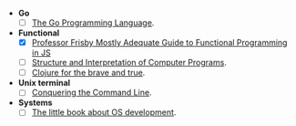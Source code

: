 - **Go**
  - [ ] [The Go Programming Language](http://www.gopl.io/).

- **Functional**
  - [x] [Professor Frisby Mostly Adequate Guide to Functional Programming in JS](https://github.com/MostlyAdequate/mostly-adequate-guide)
  - [ ] [Structure and Interpretation of Computer Programs](http://sarabander.github.io/sicp/).
  - [ ] [Clojure for the brave and true](http://www.braveclojure.com/clojure-for-the-brave-and-true/).
  
- **Unix terminal**
  - [ ] [Conquering the Command Line](http://conqueringthecommandline.com/book/).

- **Systems**
  - [ ] [The little book about OS development](http://littleosbook.github.io/).
